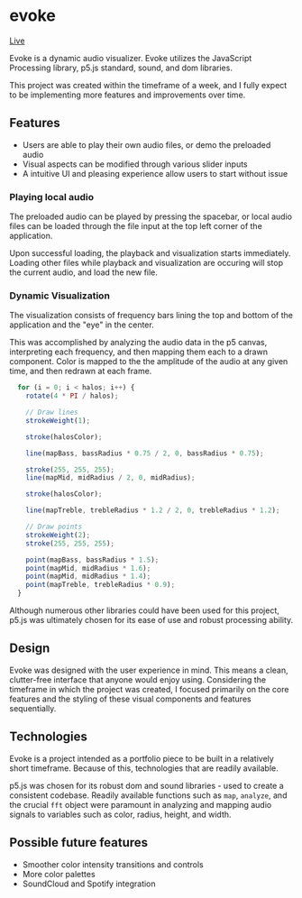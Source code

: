 # evoke

[Live](https://frnklnchng.github.io/evoke/)

Evoke is a dynamic audio visualizer. Evoke utilizes the JavaScript Processing library, p5.js standard, sound, and dom libraries.

This project was created within the timeframe of a week, and I fully expect to be implementing more features and improvements over time.

## Features
  * Users are able to play their own audio files, or demo the preloaded audio
  * Visual aspects can be modified through various slider inputs
  * A intuitive UI and pleasing experience allow users to start without issue
  
### Playing local audio

<!-- ![Small audio load demo](docs/load.gif) -->

The preloaded audio can be played by pressing the spacebar, or local audio files can be loaded through the file input at the top left corner of the application.

Upon successful loading, the playback and visualization starts immediately. Loading other files while playback and visualization are occuring will stop the current audio, and load the new file.


### Dynamic Visualization

The visualization consists of frequency bars lining the top and bottom of the application and the "eye" in the center. 

<!-- ![Small visualization demo](docs/visualization.gif) -->

This was accomplished by analyzing the audio data in the p5 canvas, interpreting each frequency, and then mapping them each to a drawn component. Color is mapped to the the amplitude of the audio at any given time, and then redrawn at each frame.

```js
  for (i = 0; i < halos; i++) {
    rotate(4 * PI / halos);

    // Draw lines
    strokeWeight(1);

    stroke(halosColor);

    line(mapBass, bassRadius * 0.75 / 2, 0, bassRadius * 0.75);

    stroke(255, 255, 255);
    line(mapMid, midRadius / 2, 0, midRadius);

    stroke(halosColor);

    line(mapTreble, trebleRadius * 1.2 / 2, 0, trebleRadius * 1.2);

    // Draw points
    strokeWeight(2);
    stroke(255, 255, 255);

    point(mapBass, bassRadius * 1.5);
    point(mapMid, midRadius * 1.6);
    point(mapMid, midRadius * 1.4);
    point(mapTreble, trebleRadius * 0.9);
  }
```

Although numerous other libraries could have been used for this project, p5.js was ultimately chosen for its ease of use and robust processing ability.

## Design

Evoke was designed with the user experience in mind. This means a clean, clutter-free interface that anyone would enjoy using. Considering the timeframe in which the project was created, I focused primarily on the core features and the styling of these visual components and features sequentially.

## Technologies

Evoke is a project intended as a portfolio piece to be built in a relatively short timeframe. Because of this, technologies that are readily available.

p5.js was chosen for its robust dom and sound libraries - used to create a consistent codebase. Readily available functions such as `map`, `analyze`, and the crucial `fft` object were paramount in analyzing and mapping audio signals to variables such as color, radius, height, and width.

<!-- ### Additional Resources
  * [Wireframe]() -->

## Possible future features
  * Smoother color intensity transitions and controls
  * More color palettes
  * SoundCloud and Spotify integration